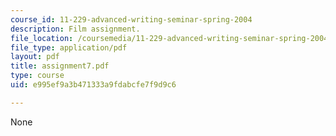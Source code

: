 ```yaml
---
course_id: 11-229-advanced-writing-seminar-spring-2004
description: Film assignment.
file_location: /coursemedia/11-229-advanced-writing-seminar-spring-2004/e995ef9a3b471333a9fdabcfe7f9d9c6_assignment7.pdf
file_type: application/pdf
layout: pdf
title: assignment7.pdf
type: course
uid: e995ef9a3b471333a9fdabcfe7f9d9c6

---
```

None